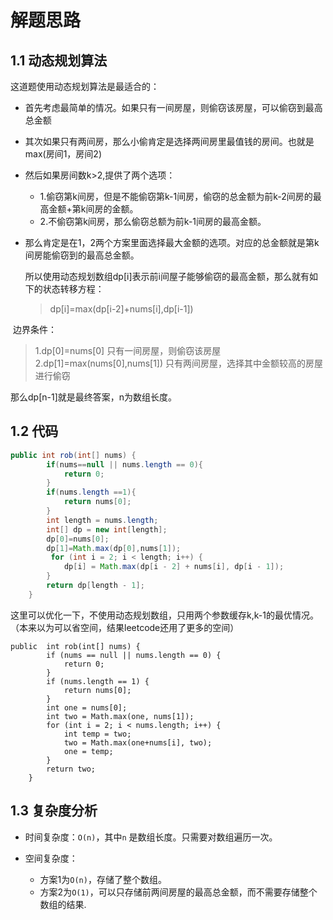 # 解题思路

## 1.1 动态规划算法

这道题使用动态规划算法是最适合的：

* 首先考虑最简单的情况。如果只有一间房屋，则偷窃该房屋，可以偷窃到最高总金额

* 其次如果只有两间房，那么小偷肯定是选择两间房里最值钱的房间。也就是max(房间1，房间2)

* 然后如果房间数k>2,提供了两个选项：

  * 1.偷窃第k间房，但是不能偷窃第k-1间房，偷窃的总金额为前k-2间房的最高金额+第k间房的金额。
  * 2.不偷窃第k间房，那么偷窃总额为前k-1间房的最高金额。

* 那么肯定是在1，2两个方案里面选择最大金额的选项。对应的总金额就是第k间房能偷窃到的最高总金额。

  

  所以使用动态规划数组dp[i]表示前i间屋子能够偷窃的最高金额，那么就有如下的状态转移方程：

  > dp[i]=max(dp[i-2]+nums[i],dp[i-1])

​      边界条件：

> 1.dp[0]=nums[0] 只有一间房屋，则偷窃该房屋
> 2.dp[1]=max(nums[0],nums[1]) 只有两间房屋，选择其中金额较高的房屋进行偷窃

那么dp[n-1]就是最终答案，n为数组长度。



## 1.2 代码

```java
public int rob(int[] nums) {
        if(nums==null || nums.length == 0){
            return 0;
        }
        if(nums.length ==1){
            return nums[0];
        }
        int length = nums.length;
        int[] dp = new int[length];
        dp[0]=nums[0];
        dp[1]=Math.max(dp[0],nums[1]);
         for (int i = 2; i < length; i++) {
            dp[i] = Math.max(dp[i - 2] + nums[i], dp[i - 1]);
        }
        return dp[length - 1];
    }
```

这里可以优化一下，不使用动态规划数组，只用两个参数缓存k,k-1的最优情况。（本来以为可以省空间，结果leetcode还用了更多的空间）

```
public  int rob(int[] nums) {
		if (nums == null || nums.length == 0) {
			return 0;
		}
		if (nums.length == 1) {
			return nums[0];
		}
		int one = nums[0];
		int two = Math.max(one, nums[1]);
		for (int i = 2; i < nums.length; i++) {
			int temp = two;
			two = Math.max(one+nums[i], two);
			one = temp;
		}
		return two;
	}
```

## 1.3 复杂度分析

* 时间复杂度：`O(n)`，其中`n` 是数组长度。只需要对数组遍历一次。

* 空间复杂度：
  * 方案1为`O(n)`，存储了整个数组。
  * 方案2为`O(1)`，可以只存储前两间房屋的最高总金额，而不需要存储整个数组的结果.

